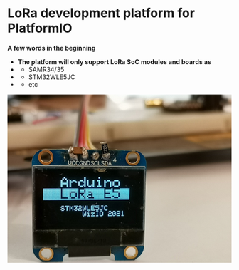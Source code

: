 # LoRa development platform for PlatformIO

**A few words in the beginning**
* **The platform will only support LoRa SoC modules and boards as**
* * SAMR34/35
* * STM32WLE5JC
* * etc


![oled](https://raw.githubusercontent.com/Wiz-IO/LIB/master/LoRa/oled-e5.jpg)
